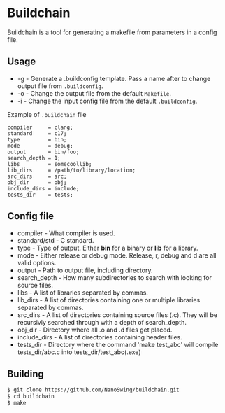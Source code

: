 # Buildchain
Buildchain is a tool for generating a makefile from parameters in a config file.

## Usage
- -g - Generate a .buildconfig template. Pass a name after to change output file from `.buildconfig`.
- -o - Change the output file from the default `Makefile`.
- -i - Change the input config file from the default `.buildconfig`.

Example of `.buildchain` file
```text
compiler     = clang;
standard     = c17;
type         = bin;
mode         = debug;
output       = bin/foo;
search_depth = 1;
libs         = somecoollib;
lib_dirs     = /path/to/library/location;
src_dirs     = src;
obj_dir      = obj;
include_dirs = include;
tests_dir    = tests;
```

## Config file
- compiler     - What compiler is used.
- standard/std - C standard.
- type         - Type of output. Either **bin** for a binary or **lib** for a library.
- mode         - Either release or debug mode. Release, r, debug and d are all valid options.
- output       - Path to output file, including directory.
- search_depth - How many subdirectories to search with looking for source files.
- libs         - A list of libraries separated by commas.
- lib_dirs     - A list of directories containing one or multiple libraries separated by commas.
- src_dirs     - A list of directories containing source files (.c). They will be recursivly searched through with a depth of search_depth.
- obj_dir      - Directory where all .o and .d files get placed.
- include_dirs - A list of directories containing header files.
- tests_dir    - Directory where the command 'make test_abc' will compile tests_dir/abc.c into tests_dir/test_abc(.exe)

## Building
```bash
$ git clone https://github.com/NanoSwing/buildchain.git
$ cd buildchain
$ make
```
